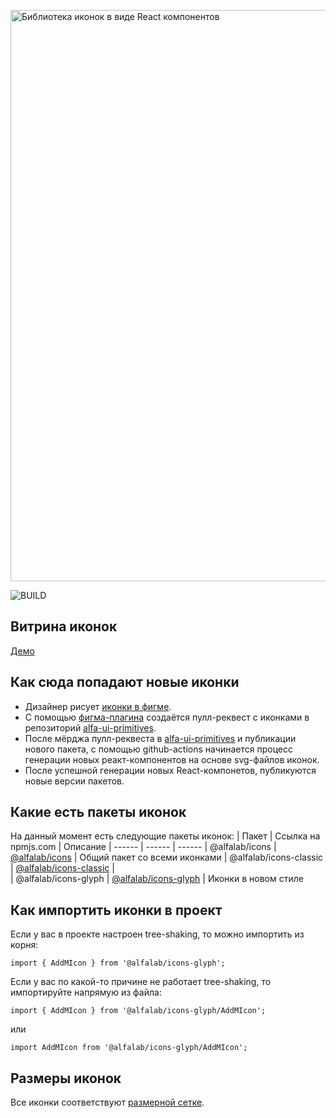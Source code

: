 <p class="readme-header"><img width="914" alt="Библиотека иконок в виде React компонентов" src="https://user-images.githubusercontent.com/109410/82576705-a987c800-9b92-11ea-889d-dd3f04d13662.png"></p>

![BUILD](https://github.com/alfa-laboratory/icons/workflows/BUILD/badge.svg?branch=master&event=repository_dispatch)

## Витрина иконок
[Демо](https://alfa-laboratory.github.io/icons-demo/)

## Как сюда попадают новые иконки
- Дизайнер рисует [иконки в фигме](https://www.figma.com/file/QoGuPDB1hAMoMMqsQQ4Mx7lB/Icons?node-id=3882%3A144).
- С помощью [фигма-плагина](https://www.figma.com/community/plugin/822773501021259599/Publish-Icons) создаётся пулл-реквест с иконками в репозиторий [alfa-ui-primitives](https://github.com/alfa-laboratory/alfa-ui-primitives).
- После мёрджа пулл-реквеста в [alfa-ui-primitives](https://github.com/alfa-laboratory/alfa-ui-primitives) и публикации нового пакета, с помощью github-actions начинается процесс генерации новых реакт-компонентов на основе svg-файлов иконок.
- После успешной генерации новых React-компонетов, публикуются новые версии пакетов.

## Какие есть пакеты иконок
На данный момент есть следующие пакеты иконок:
| Пакет | Ссылка на npmjs.com | Описание
| ------ | ------ | ------
| @alfalab/icons | [@alfalab/icons](https://www.npmjs.com/package/@alfalab/icons) | Общий пакет со всеми иконками
| @alfalab/icons-classic | [@alfalab/icons-classic](https://www.npmjs.com/package/@alfalab/icons-classic) |  
| @alfalab/icons-glyph | [@alfalab/icons-glyph](https://www.npmjs.com/package/@alfalab/icons-glyph) |  Иконки в новом стиле

## Как импортить иконки в проект
Если у вас в проекте настроен tree-shaking, то можно импортить из корня:

`import { AddMIcon } from '@alfalab/icons-glyph';`

Если у вас по какой-то причине не работает tree-shaking, то импортируйте напрямую из файла:

`import { AddMIcon } from '@alfalab/icons-glyph/AddMIcon';`

или

`import AddMIcon from '@alfalab/icons-glyph/AddMIcon';`

## Размеры иконок
Все иконки соответствуют [размерной сетке](https://github.com/alfa-laboratory/alfa-ui-primitives/wiki/%D0%A2%D1%80%D0%B5%D0%B1%D0%BE%D0%B2%D0%B0%D0%BD%D0%B8%D1%8F-%D0%BA-%D0%B8%D0%BA%D0%BE%D0%BD%D0%BA%D0%B0%D0%BC).
